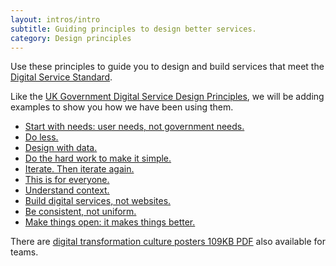 ```yaml
---
layout: intros/intro
subtitle: Guiding principles to design better services.
category: Design principles
---
```


Use these principles to guide you to design and build services that meet the [Digital Service Standard](../standard/).

Like the [UK Government Digital Service Design Principles](https://www.gov.uk/design-principles), we will be adding examples to show you how we have been using them.

- [Start with needs: user needs, not government needs.](#start-with-needs:-user-needs-not-government-needs-)
- [Do less.](#do-less-)
- [Design with data.](#design-with-data-)
- [Do the hard work to make it simple.](#do-the-hard-work-to-make-it-simple-)
- [Iterate. Then iterate again.](#iterate-then-iterate-again-)
- [This is for everyone.](#this-is-for-everyone-)
- [Understand context.](#understand-context-)
- [Build digital services, not websites.](#build-digital-services-not-websites-)
- [Be consistent, not uniform.](#be-consistent-not-uniform-)
- [Make things open: it makes things better.](#make-things-open:-it-makes-things-better-)

There are [digital transformation culture posters 109KB PDF](../assets/files/design-principles/dta-culture-posters.pdf) also available for teams.
